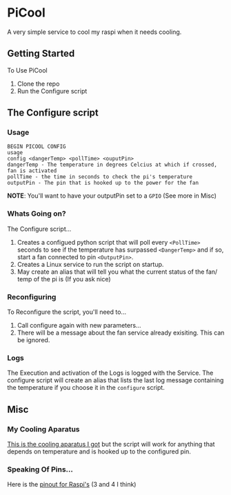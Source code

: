 # PiCool
A very simple service to cool my raspi when it needs cooling.

## Getting Started
To Use PiCool

1. Clone the repo
2. Run the Configure script


## The Configure script
### Usage
```
BEGIN PICOOL CONFIG
usage
config <dangerTemp> <pollTime> <ouputPin>
dangerTemp - The temperature in degrees Celcius at which if crossed, fan is activated
pollTime - the time in seconds to check the pi's temperature
outputPin - The pin that is hooked up to the power for the fan
```
**NOTE**: You'll want to have your outputPin set to a `GPIO` (See more in Misc)

### Whats Going on?
The Configure script...
1. Creates a configued python script that will poll every `<PollTime>` seconds to see if
the temperature has surpassed `<DangerTemp>` and if so, start a fan connected to pin `<OutputPin>`.
2. Creates a Linux service to run the script on startup.
3. May create an alias that will tell you what the current status of the fan/ temp of the pi is (If you ask nice)

### Reconfiguring
To Reconfigure the script, you'll need to...
1. Call configure again with new parameters...
2. There will be a message about the fan service already exisiting. This can be ignored.

### Logs
The Execution and activation of the Logs is logged with the Service. The configure script will create an alias that lists the last log message containing the temperature if you choose it in the `configure` script.

## Misc
### My Cooling Aparatus
[This is the cooling aparatus I got](https://www.amazon.ca/gp/product/B07MW3GM1T/ref=ppx_yo_dt_b_asin_title_o02_s00?ie=UTF8&psc=1) but the script will work for anything that depends on temperature and is hooked up to the configured pin.

### Speaking Of Pins...
Here is the [pinout for Raspi's](https://maker.pro/raspberry-pi/tutorial/raspberry-pi-4-gpio-pinout) (3 and 4 I think)

